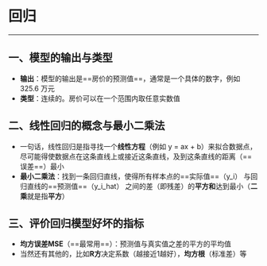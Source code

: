 # 回归
---
## 一、模型的输出与类型
* **输出**：模型的输出是==房价的预测值==，通常是一个具体的数字，例如 325.6 万元
* **类型**：连续的。房价可以在一个范围内取任意实数值
## 二、线性回归的概念与最小二乘法
* 一句话，线性回归是指寻找一个**线性方程**（例如 y = ax + b）来拟合数据点，尽可能得使数据点在这条直线上或接近这条直线，及到这条直线的距离（==误差==）最小
* **最小二乘法**：找到一条回归直线，使得所有样本点的==实际值==（y_i） 与回归直线的==预测值==（y_i_hat） 之间的差（即残差）的**平方和**达到最小（**二乘**就是指**平方**）
## 三、评价回归模型好坏的指标
* **均方误差MSE**（==最常用==）：预测值与真实值之差的平方的平均值
* 当然还有其他的，比如**R方**决定系数（越接近1越好），**均方根**（标准差）等